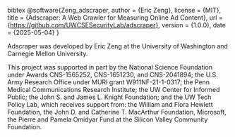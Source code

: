 bibtex
@software{Zeng_adscraper,
  author = {Eric Zeng},
  license = {MIT},
  title = {Adscraper: A Web Crawler for Measuring Online Ad Content},
  url = {https://github.com/UWCSESecurityLab/adscraper},
  version = {1.0.0},
  date = {2025-05-04}
}

Adscraper was developed by Eric Zeng
at the University of Washington
and Carnegie Mellon University.

This project was supported in part by the National Science Foundation under Awards CNS-1565252, CNS-1651230, and CNS-2041894;
the U.S. Army Research Office under MURI grant W911NF-21-1-0317;
the Penn Medical Communications Research Institute;
the UW Center for Informed Public;
the John S. and James L. Knight Foundation;
and the UW Tech Policy Lab, which receives support from: the
William and Flora Hewlett Foundation, the John D. and Catherine T.
MacArthur Foundation, Microsoft, the Pierre and Pamela Omidyar
Fund at the Silicon Valley Community Foundation.
